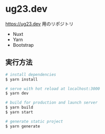 # ug23.dev

https://ug23.dev 用のリポジトリ

- Nuxt
- Yarn
- Bootstrap

## 実行方法

```bash
# install dependencies
$ yarn install

# serve with hot reload at localhost:3000
$ yarn dev

# build for production and launch server
$ yarn build
$ yarn start

# generate static project
$ yarn generate
```
